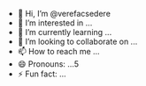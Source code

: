 - 👋 Hi, I’m @verefacsedere
- 👀 I’m interested in ...
- 🌱 I’m currently learning ...
- 💞️ I’m looking to collaborate on ...
- 📫 How to reach me ...
- 😄 Pronouns: ...5
- ⚡ Fun fact: ...

<!---
verefacsedere/verefacsedere is a ✨ special ✨ repository because its `README.md` (this file) appears on your GitHub profile.
You can click the Preview link to take a look at your changes.
--->
